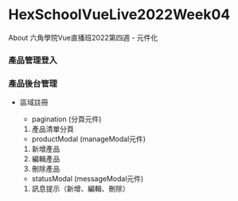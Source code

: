 # HexSchoolVueLive2022Week04
About 六角學院Vue直播班2022第四週 - 元件化

### 產品管理登入


### 產品後台管理
* 區域註冊
  - pagination (分頁元件)
  1. 產品清單分頁
  
  - productModal (manageModal元件)
  1. 新增產品
  2. 編輯產品
  3. 刪除產品
  
  - statusModal (messageModal元件)
  1. 訊息提示（新增、編輯、刪除） 
